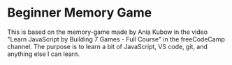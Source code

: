 # Beginner Memory Game

This is based on the memory-game made by Ania Kubow in the video "Learn JavaScript by Building 7 Games - Full Course" in the freeCodeCamp channel. The purpose is to learn a bit of JavaScript, VS code, git, and anything else I can learn.